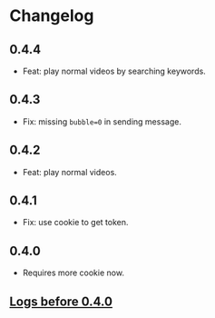 # Changelog

## 0.4.4

- Feat: play normal videos by searching keywords.

## 0.4.3

- Fix: missing `bubble=0` in sending message.

## 0.4.2

- Feat: play normal videos.

## 0.4.1

- Fix: use cookie to get token.

## 0.4.0

- Requires more cookie now.

## [Logs before 0.4.0](https://github.com/hyrious/blivec/blob/v0.3.21/CHANGELOG.md)
